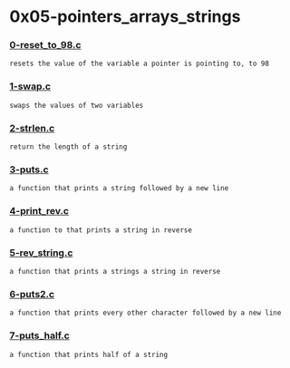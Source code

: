 # 0x05-pointers_arrays_strings


### [0-reset_to_98.c](./0-reset_to_98.c)
```
resets the value of the variable a pointer is pointing to, to 98
```


### [1-swap.c](./1-swap.c)
```
swaps the values of two variables
```


### [2-strlen.c](./2-strlen.c)
```
return the length of a string
```


### [3-puts.c](./3-puts.c)
```
a function that prints a string followed by a new line
```


### [4-print_rev.c](./4-print_rev.c)
```
a function to that prints a string in reverse
```


### [5-rev_string.c](./5-rev_string.c)
```
a function that prints a strings a string in reverse
```


### [6-puts2.c](./6-puts2.c)
```
a function that prints every other character followed by a new line
```


### [7-puts_half.c](./7-puts_half.c)
```
a function that prints half of a string
```


